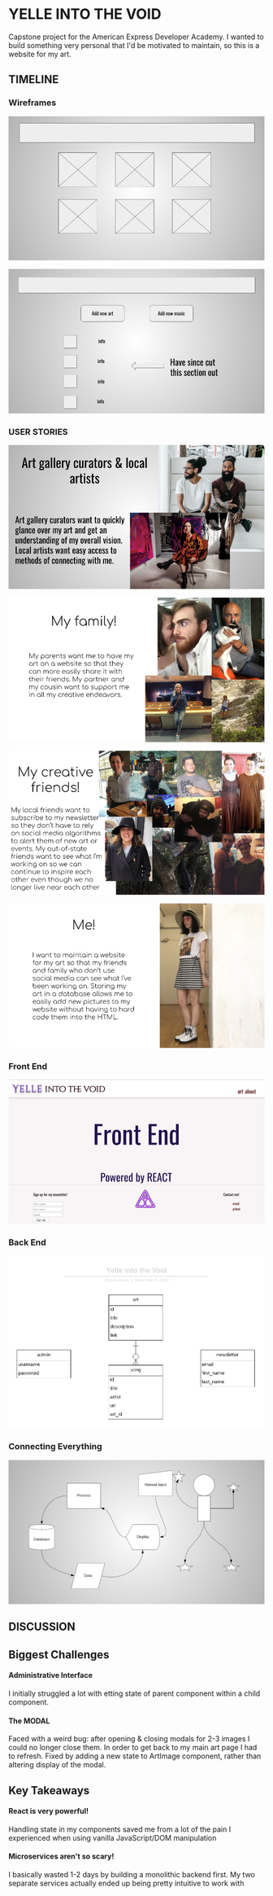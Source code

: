 # YELLE INTO THE VOID
Capstone project for the American Express Developer Academy. I wanted to build something very personal that I'd be motivated to maintain, so this is a website for my art.

## TIMELINE
### Wireframes
![main page](https://github.com/AlyssaYelle/yelle-intothevoid/blob/master/assets/wireframe2.png)

![user interface](https://github.com/AlyssaYelle/yelle-intothevoid/blob/master/assets/wireframe1.png)

### USER STORIES
![Gallery curators/local artists](https://github.com/AlyssaYelle/yelle-intothevoid/blob/master/assets/userstory4.png)

![My family is proud of me and wants to support me](https://github.com/AlyssaYelle/yelle-intothevoid/blob/master/assets/userstory_fam.png)

![My creative friends want to know what I'm working on](https://github.com/AlyssaYelle/yelle-intothevoid/blob/master/assets/userstory_friends.png)

![I want to maintain a website for my art that is easy to update](https://github.com/AlyssaYelle/yelle-intothevoid/blob/master/assets/userstory_me.png)


### Front End
![Basic front end layout](https://github.com/AlyssaYelle/yelle-intothevoid/blob/master/assets/frontend.png)


### Back End
![ER Diagram](https://github.com/AlyssaYelle/yelle-intothevoid/blob/master/assets/ERD.png)


### Connecting Everything
![MVC-esque diagram](https://github.com/AlyssaYelle/yelle-intothevoid/blob/master/assets/connecting.png)



## DISCUSSION
## Biggest Challenges
#### Administrative Interface
I initially struggled a lot with etting state of parent component within a child component.

#### The MODAL
Faced with a weird bug: after opening & closing modals for 2-3 images I could no longer close them. In order to get back to my main art page I had to refresh. Fixed by adding a new state to ArtImage component, rather than altering display of the modal.

## Key Takeaways
#### React is very powerful!
Handling state in my components saved me from a lot of the pain I experienced when using vanilla JavaScript/DOM manipulation

#### Microservices aren't so scary!
I basically wasted 1-2 days by building a monolithic backend first. My two separate services actually ended up being pretty intuitive to work with
